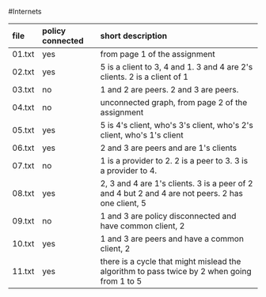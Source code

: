 #Internets

file | policy connected | short description  
:---------- | :---------- | :----------  
01.txt | yes | from page 1 of the assignment 
02.txt | yes |5 is a client to 3, 4 and 1. 3 and 4 are 2's clients. 2 is a client of 1
03.txt | no | 1 and 2 are peers. 2 and 3 are peers.
04.txt | no | unconnected graph, from page 2 of the assignment  
05.txt | yes | 5 is 4's client, who's 3's client, who's 2's client, who's 1's client
06.txt | yes | 2 and 3 are peers and are 1's clients
07.txt | no | 1 is a provider to 2. 2 is a peer to 3. 3 is a provider to 4.
08.txt | yes | 2, 3 and 4 are 1's clients. 3 is a peer of 2 and 4 but 2 and 4 are not peers. 2 has one client, 5
09.txt | no | 1 and 3 are policy disconnected and have common client, 2
10.txt | yes | 1 and 3 are peers and have a common client, 2
11.txt | yes | there is a cycle that might mislead the algorithm to pass twice by 2 when going from 1 to 5
